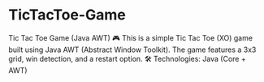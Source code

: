 # TicTacToe-Game
Tic Tac Toe Game (Java AWT) 🎮  This is a simple Tic Tac Toe (XO) game built using Java AWT (Abstract Window Toolkit). The game features a 3x3 grid,  win detection, and a restart option.  🛠 Technologies: Java (Core + AWT)

